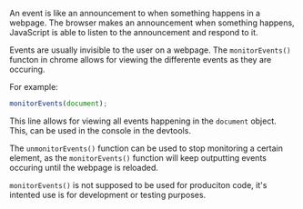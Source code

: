 An event is like an announcement to when something happens in a webpage. The browser makes an announcement when something happens, JavaScript is able to listen to the announcement and respond to it.

Events are usually invisible to the user on a webpage. The `monitorEvents()` functon in chrome allows for viewing the differente events as they are occuring.

For example:

```js
monitorEvents(document);
```

This line allows for viewing all events happening in the `document` object. This, can be used in the console in the devtools.

The `unmonitorEvents()` function can be used to stop monitoring a certain element, as the `monitorEvents()` function will keep outputting events occuring until the webpage is reloaded.

`monitorEvents()` is not supposed to be used for produciton code, it's intented use is for development or testing purposes.